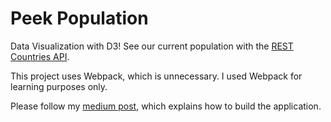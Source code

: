 # Peek Population

Data Visualization with D3!
See our current population with the [REST Countries API](https://restcountries.eu/).

This project uses Webpack, which is unnecessary. I used Webpack for learning purposes only.

Please follow my [medium post](https://medium.com/@lexscher/d3-me-2f515f51dd00), which explains how to build the application.
